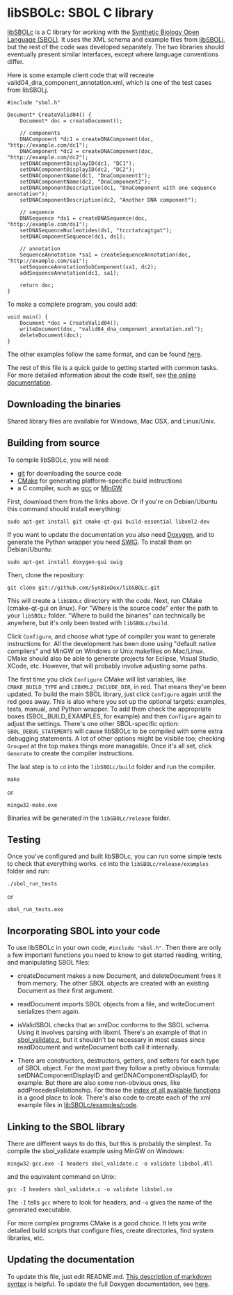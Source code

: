 libSBOLc: SBOL C library
========================

[libSBOLc](https://github.com/SynBioDex/libSBOLc) is a C library for working with the [Synthetic Biology Open Language (SBOL)](http://sbolstandard.org). It uses the XML schema and example files from [libSBOLj](https://github.com/SynBioDex/libSBOLj), but the rest of the code was developed separately. The two libraries should eventually present similar interfaces, except where language conventions differ.

Here is some example client code that will recreate valid04_dna_component_annotation.xml, which is one of the test cases from libSBOLj.

    #include "sbol.h"

	Document* CreateValid04() {
		Document* doc = createDocument();

		// components
		DNAComponent *dc1 = createDNAComponent(doc, "http://example.com/dc1");
		DNAComponent *dc2 = createDNAComponent(doc, "http://example.com/dc2");
		setDNAComponentDisplayID(dc1, "DC1");
		setDNAComponentDisplayID(dc2, "DC2");
		setDNAComponentName(dc1, "DnaComponent1");
		setDNAComponentName(dc2, "DnaComponent2");
		setDNAComponentDescription(dc1, "DnaComponent with one sequence annotation");
		setDNAComponentDescription(dc2, "Another DNA component");

		// sequence
		DNASequence *ds1 = createDNASequence(doc, "http://example.com/ds1");
		setDNASequenceNucleotides(ds1, "tccctatcagtgat");
		setDNAComponentSequence(dc1, ds1);

		// annotation
		SequenceAnnotation *sa1 = createSequenceAnnotation(doc, "http://example.com/sa1");
		setSequenceAnnotationSubComponent(sa1, dc2);
		addSequenceAnnotation(dc1, sa1);

		return doc;
	}

To make a complete program, you could add:

    void main() {
    	Document *doc = CreateValid04();
    	writeDocument(doc, "valid04_dna_component_annotation.xml");
    	deleteDocument(doc);
    }


The other examples follow the same format, and can be found [here](https://github.com/SynBioDex/libSBOLc/tree/master/examples/code).

The rest of this file is a quick guide to getting started with common tasks. For more detailed information about the code itself, see [the online documentation](http://synbiodex.github.com/libSBOLc).

Downloading the binaries
------------------------

Shared library files are available for Windows, Mac OSX, and Linux/Unix.

Building from source
--------------------

To compile libSBOLc, you will need:

* [git](http://git-scm.com/) for downloading the source code
* [CMake](http://www.cmake.org/cmake/resources/software.html) for generating platform-specific build instructions
* a C compiler, such as [gcc](http://gcc.gnu.org/) or [MinGW](http://www.mingw.org/wiki/InstallationHOWTOforMinGW)

First, download them from the links above. Or if you're on Debian/Ubuntu this command should install everything:

    sudo apt-get install git cmake-qt-gui build-essential libxml2-dev

If you want to update the documentation you also need [Doxygen](http://www.stack.nl/~dimitri/doxygen/), and to generate the Python wrapper you need [SWIG](http://www.swig.org/). To install them on Debian/Ubuntu:

    sudo apt-get install doxygen-gui swig

Then, clone the repository:

    git clone git://github.com/SynBioDex/libSBOLc.git

This will create a <code>libSBOLc</code> directory with the code. Next, run CMake (cmake-qt-gui on linux). For "Where is the source code" enter the path to your <code>libSBOLc</code> folder. "Where to build the binaries" can technically be anywhere, but it's only been tested with <code>libSBOLc/build</code>.

Click <code>Configure</code>, and choose what type of compiler you want to generate instructions for. All the development has been done using "default native compilers" and MinGW on Windows or Unix makefiles on Mac/Linux. CMake should also be able to generate projects for Eclipse, Visual Studio, XCode, etc. However, that will probably involve adjusting some paths.

The first time you click <code>Configure</code> CMake will list variables, like <code>CMAKE_BUILD_TYPE</code> and <code>LIBXML2_INCLUDE_DIR</code>, in red. That means
they've been updated. To build the main SBOL library, just click <code>Configure</code> again until the red goes away. This is also where you set up the optional
targets: examples, tests, manual, and Python wrapper. To add them check the appropriate boxes (SBOL_BUILD_EXAMPLES, for example) and then <code>Configure</code> again to
adjust the settings. There's one other SBOL-specific option: <code>SBOL_DEBUG_STATEMENTS</code> will cause libSBOLc to be compiled with some extra debugging statements.
A lot of other options might be visibile too; checking <code>Grouped</code> at the top makes things more managable. Once it's all set, click <code>Generate</code> to create the compiler instructions.

The last step is to <code>cd</code> into the <code>libSBOLc/build</code> folder and run the compiler.

    make

or

    mingw32-make.exe

Binaries will be generated in the <code>libSBOLc/release</code> folder.

Testing
-------

Once you've configured and built libSBOLc, you can run some simple tests to check that everything works. <code>cd</code> into the <code>libSBOLc/release/examples</code> folder and run:

    ./sbol_run_tests

or 

    sbol_run_tests.exe

Incorporating SBOL into your code
-------------------------------------

To use libSBOLc in your own code, <code>#include "sbol.h"</code>. Then there are only a few important functions you need to know to get started reading, writing, and manipulating SBOL files:

* createDocument makes a new Document, and deleteDocument frees it from memory.
  The other SBOL objects are created with an existing Document as their first argument.

* readDocument imports SBOL objects from a file, and writeDocument serializes them again.

* isValidSBOL checks that an xmlDoc conforms to the SBOL schema. Using it involves parsing with libxml.
  There's an example of that in
  [sbol_validate.c](https://github.com/SynBioDex/libSBOLc/blob/master/examples/code/sbol_validate.c),
  but it shouldn't be necessary in most cases since readDocument and writeDocument
  both call it internally.

* There are constructors, destructors, getters, and setters for each type of SBOL object.
  For the most part they follow a pretty obvious formula:
  setDNAComponentDisplayID and getDNAComponentDisplayID, for example. But there are also some non-obvious ones, like 
  addPrecedesRelationship. For those the
  [index of all available functions](http://synbiodex.github.com/libSBOLc/globals_func.html)
  is a good place to look. There's also code to create each of the xml example files in
  [libSBOLc/examples/code](https://github.com/SynBioDex/libSBOLc/tree/master/examples/code).

Linking to the SBOL library
---------------------------

There are different ways to do this, but this is probably the simplest. To compile the sbol_validate example using MinGW on Windows:

    mingw32-gcc.exe -I headers sbol_validate.c -o validate libsbol.dll

and the equivalent command on Unix:

    gcc -I headers sbol_validate.c -o validate libsbol.so

The <code>-I</code> tells <code>gcc</code> where to look for headers, and <code>-o</code> gives the name of the generated executable.

For more complex programs CMake is a good choice. It lets you write detailed build scripts that configure files, create directories, find system libraries, etc.

Updating the documentation
---------------------------

To update this file, just edit README.md.
[This description of markdown syntax](http://daringfireball.net/projects/markdown/) is helpful.
To update the full Doxygen documentation, see [here](http://synbiodex.github.com/libSBOLc#doxygen).

